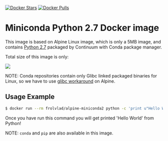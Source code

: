 [![Docker Stars](https://img.shields.io/docker/stars/frolvlad/alpine-miniconda2.svg?style=flat-square)](https://hub.docker.com/r/frolvlad/alpine-miniconda2/)
[![Docker Pulls](https://img.shields.io/docker/pulls/frolvlad/alpine-miniconda2.svg?style=flat-square)](https://hub.docker.com/r/frolvlad/alpine-miniconda2/)


Miniconda Python 2.7 Docker image
=================================

This image is based on Alpine Linux image, which is only a 5MB image, and contains
[Python 2.7](https://www.python.org/) packaged by Continuum with Conda package manager.

Total size of this image is only:

[![](https://badge.imagelayers.io/frolvlad/alpine-miniconda2:latest.svg)](https://imagelayers.io/?images=frolvlad/alpine-miniconda2:latest 'Get your own badge on imagelayers.io')

NOTE: Conda repositories contain only Glibc linked packaged binaries for Linux,
so we have to use
[glibc workaround](https://github.com/gliderlabs/docker-alpine/issues/11) on
Alpine.


Usage Example
-------------

```bash
$ docker run --rm frolvlad/alpine-miniconda2 python -c 'print u"Hello World"'
```

Once you have run this command you will get printed 'Hello World' from Python!

NOTE: `conda` and `pip` are also available in this image.

